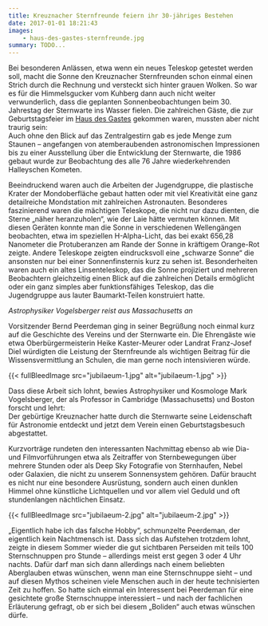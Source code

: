 ```yaml
---
title: Kreuznacher Sternfreunde feiern ihr 30-jähriges Bestehen
date: 2017-01-01 18:21:43
images: 
    - haus-des-gastes-sternfreunde.jpg
summary: TODO...
---
```

Bei besonderen Anlässen, etwa wenn ein neues Teleskop getestet werden soll, macht die Sonne den Kreuznacher Sternfreunden schon einmal einen Strich durch die Rechnung und versteckt sich hinter grauen Wolken. So war es für die Himmelsgucker vom Kuhberg dann auch nicht weiter verwunderlich, dass die geplanten Sonnenbeobachtungen beim 30. Jahrestag der Sternwarte ins Wasser fielen. Die zahlreichen Gäste, die zur Geburtstagsfeier im [Haus des Gastes](http://www.bad-kreuznach-tourist.de/kultur-geniessen-und-einkaufen/haus-des-gastes/) gekommen waren, mussten aber nicht traurig sein:  
Auch ohne den Blick auf das Zentralgestirn gab es jede Menge zum Staunen – angefangen von atemberaubenden astronomischen Impressionen bis zu einer Ausstellung über die Entwicklung der Sternwarte, die 1986 gebaut wurde zur Beobachtung des alle 76 Jahre wiederkehrenden Halleyschen Kometen.

Beeindruckend waren auch die Arbeiten der Jugendgruppe, die plastische Krater der Mondoberfläche gebaut hatten oder mit viel Kreativität eine ganz detailreiche Mondstation mit zahlreichen Astronauten. Besonderes faszinierend waren die mächtigen Teleskope, die nicht nur dazu dienten, die Sterne „näher heranzuholen“, wie der Laie hätte vermuten können. Mit diesen Geräten konnte man die Sonne in verschiedenen Wellengängen beobachten, etwa im speziellen H-Alpha-Licht, das bei exakt 656,28 Nanometer die Protuberanzen am Rande der Sonne in kräftigem Orange-Rot zeigte. Andere Teleskope zeigten eindrucksvoll eine „schwarze Sonne“ die ansonsten nur bei einer Sonnenfinsternis kurz zu sehen ist. Besonderheiten waren auch ein altes Linsenteleskop, das die Sonne projiziert und mehreren Beobachtern gleichzeitig einen Blick auf die zahlreichen Details ermöglicht oder ein ganz simples aber funktionsfähiges Teleskop, das die Jugendgruppe aus lauter Baumarkt-Teilen konstruiert hatte.

*Astrophysiker Vogelsberger reist aus Massachusetts an*

Vorsitzender Bernd Peerdeman ging in seiner Begrüßung noch einmal kurz auf die Geschichte des Vereins und der Sternwarte ein. Die Ehrengäste wie etwa Oberbürgermeisterin Heike Kaster-Meurer oder Landrat Franz-Josef Diel würdigten die Leistung der Sternfreunde als wichtigen Beitrag für die Wissensvermittlung an Schulen, die man gerne noch intensivieren würde.

{{< fullBleedImage src="jubilaeum-1.jpg" alt="jubilaeum-1.jpg" >}}

Dass diese Arbeit sich lohnt, bewies Astrophysiker und Kosmologe Mark Vogelsberger, der als Professor in Cambridge (Massachusetts) und Boston forscht und lehrt:  
Der gebürtige Kreuznacher hatte durch die Sternwarte seine Leidenschaft für Astronomie entdeckt und jetzt dem Verein einen Geburtstagsbesuch abgestattet.

Kurzvorträge rundeten den interessanten Nachmittag ebenso ab wie Dia- und Filmvorführungen etwa als Zeitraffer von Sternbewegungen über mehrere Stunden oder als Deep Sky Fotografie von Sternhaufen, Nebel oder Galaxien, die nicht zu unserem Sonnensystem gehören. Dafür braucht es nicht nur eine besondere Ausrüstung, sondern auch einen dunklen Himmel ohne künstliche Lichtquellen und vor allem viel Geduld und oft stundenlangen nächtlichen Einsatz.

{{< fullBleedImage src="jubilaeum-2.jpg" alt="jubilaeum-2.jpg" >}}

„Eigentlich habe ich das falsche Hobby“, schmunzelte Peerdeman, der eigentlich kein Nachtmensch ist. Dass sich das Aufstehen trotzdem lohnt, zeigte in diesem Sommer wieder die gut sichtbaren Perseiden mit teils 100 Sternschnuppen pro Stunde – allerdings meist erst gegen 3 oder 4 Uhr nachts. Dafür darf man sich dann allerdings nach einem beliebten Aberglauben etwas wünschen, wenn man eine Sternschnuppe sieht – und auf diesen Mythos scheinen viele Menschen auch in der heute technisierten Zeit zu hoffen. So hatte sich einmal ein Interessent bei Peerdeman für eine gesichtete große Sternschnuppe interessiert – und nach der fachlichen Erläuterung gefragt, ob er sich bei diesem „Boliden“ auch etwas wünschen dürfe.